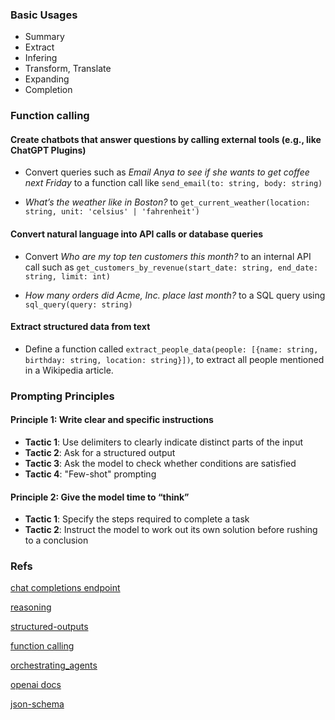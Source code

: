 ### Basic Usages

- Summary
- Extract
- Infering
- Transform, Translate
- Expanding
- Completion

### Function calling

#### Create chatbots that answer questions by calling external tools (e.g., like ChatGPT Plugins)

- Convert queries such as *Email Anya to see if she wants to get coffee next Friday* to a function call like `send_email(to: string, body: string)`

- *What’s the weather like in Boston?* to `get_current_weather(location: string, unit: 'celsius' | 'fahrenheit')`

#### Convert natural language into API calls or database queries

- Convert *Who are my top ten customers this month?* to an internal API call such as `get_customers_by_revenue(start_date: string, end_date: string, limit: int)`

- *How many orders did Acme, Inc. place last month?* to a SQL query using `sql_query(query: string)`

#### Extract structured data from text

- Define a function called `extract_people_data(people: [{name: string, birthday: string, location: string}])`, to extract all people mentioned in a Wikipedia article.

### Prompting Principles

#### Principle 1: Write clear and specific instructions

- **Tactic 1**: Use delimiters to clearly indicate distinct parts of the input
- **Tactic 2**: Ask for a structured output
- **Tactic 3**: Ask the model to check whether conditions are satisfied
- **Tactic 4**: "Few-shot" prompting

#### Principle 2: Give the model time to “think”

- **Tactic 1**: Specify the steps required to complete a task
- **Tactic 2**: Instruct the model to work out its own solution before rushing to a conclusion

### Refs

[chat completions endpoint](https://platform.openai.com/docs/guides/chat)

[reasoning](https://platform.openai.com/docs/guides/reasoning)

[structured-outputs](https://platform.openai.com/docs/guides/structured-outputs)

[function calling](https://platform.openai.com/docs/guides/function-calling)

[orchestrating_agents](https://cookbook.openai.com/examples/orchestrating_agents)

[openai docs](https://platform.openai.com/docs/overview)

[json-schema](https://json-schema.org/)